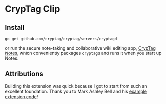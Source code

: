 # CrypTag Clip

## Install

    go get github.com/cryptag/cryptag/servers/cryptagd

or run the secure note-taking and collaborative wiki editing app,
[CrypTag Notes](https://www.patreon.com/cryptag/posts?tag=notes),
which conveniently packages `cryptagd` and runs it when you start up
Notes.


## Attributions

Building this extension was quick because I got to start from such an
excellent foundation.  Thank you to Mark Ashley Bell and his
[example extension code](https://github.com/markashleybell/mab_bookmark_extension)!

